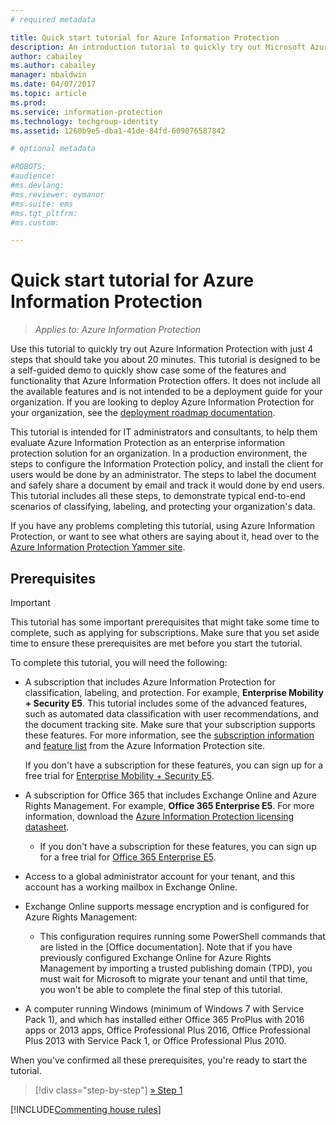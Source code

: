 ```yaml
---
# required metadata

title: Quick start tutorial for Azure Information Protection
description: An introduction tutorial to quickly try out Microsoft Azure Information Protection for your organization that should take you about 20 minutes.
author: cabailey
ms.author: cabailey
manager: mbaldwin
ms.date: 04/07/2017
ms.topic: article
ms.prod:
ms.service: information-protection
ms.technology: techgroup-identity
ms.assetid: 1260b9e5-dba1-41de-84fd-609076587842

# optional metadata

#ROBOTS:
#audience:
#ms.devlang:
#ms.reviewer: eymanor
#ms.suite: ems
#ms.tgt_pltfrm:
#ms.custom:

---
```


# Quick start tutorial for Azure Information Protection 

>*Applies to: Azure Information Protection*

Use this tutorial to quickly try out Azure Information Protection with just 4 steps that should take you about 20 minutes. This tutorial is designed to be a self-guided demo to quickly show case some of the features and functionality that Azure Information Protection offers. It does not include all the available features and is not intended to be a deployment guide for your organization. If you are looking to deploy Azure Information Protection for your organization, see the [deployment roadmap documentation](../plan-design/deployment-roadmap.md). 

This tutorial is intended for IT administrators and consultants, to help them evaluate Azure Information Protection as an enterprise information protection solution for an organization. In a production environment, the steps to configure the Information Protection policy, and install the client for users would be done by an administrator. The steps to label the document and safely share a document by email and track it would done by end users. This tutorial includes all these steps, to demonstrate typical end-to-end scenarios of classifying, labeling, and protecting your organization's data. 

If you have any problems completing this tutorial, using Azure Information Protection, or want to see what others are saying about it, head over to the [Azure Information Protection Yammer site](https://www.yammer.com/askipteam).

## Prerequisites 

> [!IMPORTANT] 
> This tutorial has some important prerequisites that might take some time to complete, such as applying for subscriptions. Make sure that you set aside time to ensure these prerequisites are met before you start the tutorial.

To complete this tutorial, you will need the following:

- A subscription that includes Azure Information Protection for classification, labeling, and protection. For example, **Enterprise Mobility + Security E5**. This tutorial includes some of the advanced features, such as automated data classification with user recommendations, and the document tracking site. Make sure that your subscription supports these features. For more information, see the [subscription information](https://www.microsoft.com/cloud-platform/azure-information-protection-pricing) and [feature list](https://www.microsoft.com/cloud-platform/azure-information-protection-features) from the Azure Information Protection site.
    
    If you don't have a subscription for these features, you can sign up for a free trial for [Enterprise Mobility + Security E5](https://portal.office.com/Signup/Signup.aspx?OfferId=87dd2714-d452-48a0-a809-d2f58c4f68b7).
    
- A subscription for Office 365 that includes Exchange Online and Azure Rights Management. For example, **Office 365 Enterprise E5**. For more information, download the [Azure Information Protection licensing datasheet](https://download.microsoft.com/download/E/C/F/ECF42E71-4EC0-48FF-AA00-577AC14D5B5C/Azure_Information_Protection_licensing_datasheet_EN-US.pdf).
    
    - If you don't have a subscription for these features, you can sign up for a free trial for [Office 365 Enterprise E5](https://go.microsoft.com/fwlink/?LinkID=698279).

- Access to a global administrator account for your tenant, and this account has a working mailbox in Exchange Online.

- Exchange Online supports message encryption and is configured for Azure Rights Management:
    
    - This configuration requires running some PowerShell commands that are listed in the [Office documentation]. Note that if you have previously configured Exchange Online for Azure Rights Management by importing a trusted publishing domain (TPD), you must wait for Microsoft to migrate your tenant and until that time, you won't be able to complete the final step of this tutorial. 

- A computer running Windows (minimum of Windows 7 with Service Pack 1), and which has installed either Office 365 ProPlus with 2016 apps or 2013 apps, Office Professional Plus 2016, Office Professional Plus 2013 with Service Pack 1, or Office Professional Plus 2010. 

When you've confirmed all these prerequisites, you're ready to start the tutorial.

>[!div class="step-by-step"]
[&#187; Step 1](infoprotect-tutorial-step1.md)

[!INCLUDE[Commenting house rules](../includes/houserules.md)]

